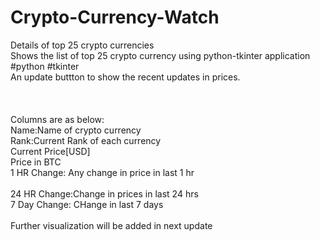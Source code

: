 # Crypto-Currency-Watch
Details of top 25 crypto currencies <br />
Shows the list of top 25 crypto currency using python-tkinter application<br />
#python #tkinter<br />
An update buttton to show the recent updates in prices.<br />
<br /><br />
<br />
Columns are as below:<br />
Name:Name of crypto currency<br />
Rank:Current Rank of each currency<br />
Current Price[USD]<br />
Price in BTC<br />
1 HR Change: Any change in price in last 1 hr<br /><br />
24 HR Change:Change in prices in last 24 hrs<br />
7 Day Change: CHange in last 7 days<br />
<br />
Further visualization will be added in next update<br />
